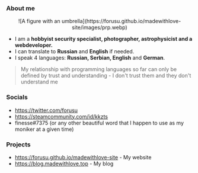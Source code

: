 ### About me

<center>![A figure with an umbrella](https://forusu.github.io/madewithlove-site/images/prp.webp)</center>

* I am a **hobbyist security specialist, photographer, astrophysicist and a webdeveloper.**
* I can translate to **Russian** and **English** if needed.
* I speak 4 languages: **Russian, Serbian, English** and **German**.

> My relationship with programming languages so far can only be defined by trust and understanding - I don't trust them and they don't understand me

### Socials

* https://twitter.com/forusu
* https://steamcommunity.com/id/kkzts
* finesse#7375 (or any other beautiful word that I happen to use as my moniker at a given time)

### Projects

* https://forusu.github.io/madewithlove-site - My website
* https://blog.madewithlove.top - My blog
